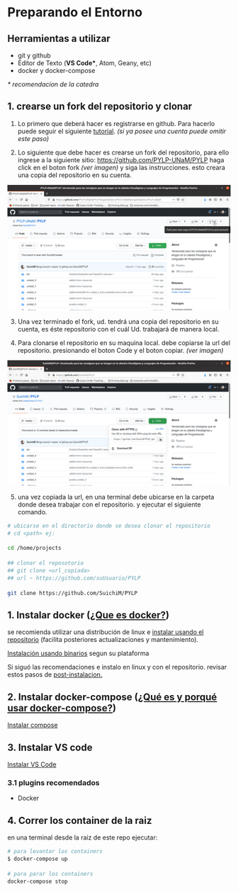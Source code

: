 # Preparando el Entorno

## Herramientas a utilizar

- git y github
- Editor de Texto (**VS Code\***, Atom, Geany, etc)
- docker y docker-compose

_\* recomendacion de la catedra_

## 1. crearse un fork del repositorio y clonar

1. Lo primero que deberá hacer es registrarse en github. Para hacerlo puede seguir el siguiente [tutorial](https://www.youtube.com/watch?v=RKXk_nc7icg). _(si ya posee una cuenta puede omitir este paso)_

2. Lo siguiente que debe hacer es crearse un fork del repositorio, para ello ingrese a la siguiente sitio: https://github.com/PYLP-UNaM/PYLP
   haga click en el boton fork _(ver imagen)_ y siga las instrucciones.
   esto creara una copia del repositorio en su cuenta.

![fork](./img/fork.png)

3. Una vez terminado el fork, ud. tendrá una copia del repositorio en su cuenta, es éste repositorio con el cuál Ud. trabajará de manera local.

4. Para clonarse el repositorio en su maquina local. debe copiarse la url del repositorio. presionando el boton Code y el boton copiar. _(ver imagen)_

![clone](./img/clone.png)

5. una vez copiada la url, en una terminal debe ubicarse en la carpeta donde desea trabajar con el repositorio. y ejecutar el siguiente comando.

```sh
# ubicarse en el directorio donde se desea clonar el repositorio
# cd <path> ej:

cd /home/projects

## clonar el reposotorio
## git clone <url_copiada>
## url ~ https://github.com/suUsuario/PYLP

git clone https://github.com/SuichiM/PYLP
```

## 1. Instalar docker ([¿Que es docker?](https://docs.docker.com/engine/))

se recomienda utilizar una distribución de linux e [instalar usando el repositorio](https://docs.docker.com/engine/install/ubuntu/#install-using-the-repository) (facilita posteriores actualizaciones y mantenimiento).

[Instalación usando binarios](https://docs.docker.com/engine/install/) segun su plataforma

Si siguó las recomendaciones e instalo en linux y con el repositorio. revisar estos pasos de [post-instalacion.](https://docs.docker.com/engine/install/linux-postinstall/)

## 2. Instalar docker-compose ([¿Qué es y porqué usar docker-compose?](https://docs.docker.com/compose/))

[Instalar compose](https://docs.docker.com/compose/install/)

## 3. Instalar VS code

[Instalar VS Code](https://code.visualstudio.com/)

### 3.1 plugins recomendados

- Docker

## 4. Correr los container de la raiz

en una terminal desde la raiz de este repo ejecutar:

```bash
# para levantar los containers
$ docker-compose up

# para parar los containers
docker-compose stop
```

